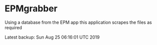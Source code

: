 # EPMgrabber
Using a database from the EPM app this application scrapes the files as required


Latest backup: Sun Aug 25 06:16:01 UTC 2019
